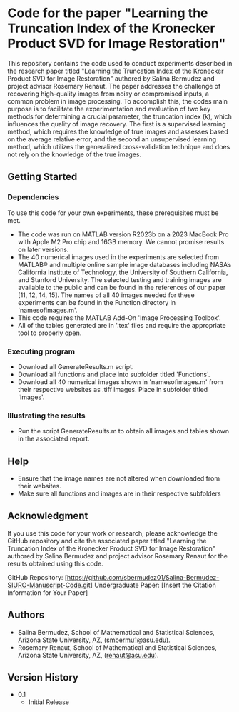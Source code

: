 # Code for the paper "Learning the Truncation Index of the Kronecker Product SVD for Image Restoration" 

This repository contains the code used to conduct experiments described in the research paper titled "Learning the Truncation Index of the Kronecker Product SVD for Image Restoration" authored by Salina Bermudez and project advisor Rosemary Renaut. The paper addresses the challenge of recovering high-quality images from noisy or compromised inputs, a common problem in image processing. To accomplish this, the codes main purpose is to facilitate the experimentation and evaluation of two key methods for determining a crucial parameter, the truncation index (k), which influences the quality of image recovery. The first is a supervised learning method, which requires the knowledge of true images and assesses based on the average relative error, and the second an unsupervised learning method, which utilizes the generalized cross-validation technique and does not rely on the knowledge of the true images. 

## Getting Started
### Dependencies
To use this code for your own experiments, these prerequisites must be met. 
* The code was run on MATLAB version R2023b on a 2023 MacBook Pro with Apple M2 Pro chip and 16GB memory. We cannot promise results on later versions.
* The 40 numerical images used in the experiments are selected from MATLAB® and multiple online sample image databases including NASA’s California Institute of Technology, the University of Southern California, and Stanford University. The selected testing and training images are available to the public and can be found in the references of our paper [11, 12, 14, 15]. The names of all 40 images needed for these experiments can be found in the Function directory in 'namesofimages.m'.
* This code requires the MATLAB Add-On 'Image Processing Toolbox'.
* All of the tables generated are in '.tex' files and require the appropriate tool to properly open.

### Executing program
* Download all GenerateResults.m script.
* Download all functions and place into subfolder titled 'Functions'.
* Download all 40 numerical images shown in 'namesofimages.m' from their respective websites as .tiff images. Place in subfolder titled 'Images'.
  

### Illustrating the results
* Run the script GenerateResults.m to obtain all images and tables shown in the associated report.

## Help
* Ensure that the image names are not altered when downloaded from their websites.
* Make sure all functions and images are in their respective subfolders

## Acknowledgment

If you use this code for your work or research, please acknowledge the GitHub repository and cite the associated paper titled "Learning the Truncation Index of the Kronecker Product SVD for Image Restoration" authored by Salina Bermudez and project advisor Rosemary Renaut for the results obtained using this code.

GitHub Repository: [https://github.com/sbermudez01/Salina-Bermudez-SIURO-Manuscript-Code.git]
Undergraduate Paper: [Insert the Citation Information for Your Paper]


## Authors
* Salina Bermudez, School of Mathematical and Statistical Sciences, Arizona State University, AZ, (smbermu1@asu.edu).
* Rosemary Renaut, School of Mathematical and Statistical Sciences, Arizona State University, AZ, (renaut@asu.edu).

## Version History
* 0.1
  * Initial Release




